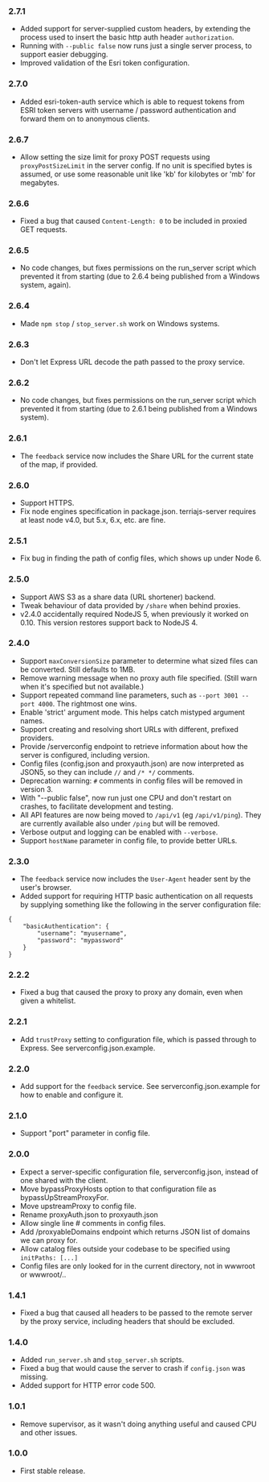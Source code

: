 ### 2.7.1

* Added support for server-supplied custom headers, by extending the process used to insert the basic http auth header `authorization`.
* Running with `--public false` now runs just a single server process, to support easier debugging.
* Improved validation of the Esri token configuration.

### 2.7.0

* Added esri-token-auth service which is able to request tokens from ESRI token servers with username / password authentication and forward them on to anonymous clients.

### 2.6.7

* Allow setting the size limit for proxy POST requests using `proxyPostSizeLimit` in the server config. If no unit is specified bytes is assumed, or use some reasonable unit like 'kb' for kilobytes or 'mb' for megabytes.

### 2.6.6

* Fixed a bug that caused `Content-Length: 0` to be included in proxied GET requests.

### 2.6.5

* No code changes, but fixes permissions on the run_server script which prevented it from starting (due to 2.6.4 being published from a Windows system, again).

### 2.6.4

* Made `npm stop` / `stop_server.sh` work on Windows systems.

### 2.6.3

* Don't let Express URL decode the path passed to the proxy service.

### 2.6.2

* No code changes, but fixes permissions on the run_server script which prevented it from starting (due to 2.6.1 being published from a Windows system).

### 2.6.1

* The `feedback` service now includes the Share URL for the current state of the map, if provided.

### 2.6.0

* Support HTTPS.
* Fix node engines specification in package.json.  terriajs-server requires at least node v4.0, but 5.x, 6.x, etc. are fine.

### 2.5.1

* Fix bug in finding the path of config files, which shows up under Node 6.

### 2.5.0

* Support AWS S3 as a share data (URL shortener) backend.
* Tweak behaviour of data provided by `/share` when behind proxies.
* v2.4.0 accidentally required NodeJS 5, when previously it worked on 0.10.  This version restores support back to NodeJS 4.

### 2.4.0

* Support `maxConversionSize` parameter to determine what sized files can be converted. Still defaults to 1MB.
* Remove warning message when no proxy auth file specified. (Still warn when it's specified but not available.)
* Support repeated command line parameters, such as `--port 3001 --port 4000`. The rightmost one wins.
* Enable 'strict' argument mode. This helps catch mistyped argument names.
* Support creating and resolving short URLs with different, prefixed providers.
* Provide /serverconfig endpoint to retrieve information about how the server is configured, including version.
* Config files (config.json and proxyauth.json) are now interpreted as JSON5, so they can include `//` and `/* */` comments.
* Deprecation warning: `#` comments in config files will be removed in version 3.
* With "--public false", now run just one CPU and don't restart on crashes, to facilitate development and testing.
* All API features are now being moved to `/api/v1` (eg `/api/v1/ping`). They are currently available also under `/ping` but will be removed.
* Verbose output and logging can be enabled with `--verbose`.
* Support `hostName` parameter in config file, to provide better URLs.

### 2.3.0

* The `feedback` service now includes the `User-Agent` header sent by the user's browser.
* Added support for requiring HTTP basic authentication on all requests by supplying something like the following in the server configuration file:

```
{
    "basicAuthentication": {
        "username": "myusername",
        "password": "mypassword"
    }
}
```

### 2.2.2

* Fixed a bug that caused the proxy to proxy any domain, even when given a whitelist.

### 2.2.1

* Add `trustProxy` setting to configuration file, which is passed through to Express.  See serverconfig.json.example.

### 2.2.0

* Add support for the `feedback` service.  See serverconfig.json.example for how to enable and configure it.

### 2.1.0

* Support "port" parameter in config file.

### 2.0.0

* Expect a server-specific configuration file, serverconfig.json, instead of one shared with the client.
* Move bypassProxyHosts option to that configuration file as bypassUpStreamProxyFor.
* Move upstreamProxy to config file.
* Rename proxyAuth.json to proxyauth.json
* Allow single line # comments in config files.
* Add /proxyableDomains endpoint which returns JSON list of domains we can proxy for.
* Allow catalog files outside your codebase to be specified using `initPaths: [...]`
* Config files are only looked for in the current directory, not in wwwroot or wwwroot/..

### 1.4.1

* Fixed a bug that caused all headers to be passed to the remote server by the proxy service, including headers that should be excluded.

### 1.4.0

* Added `run_server.sh` and `stop_server.sh` scripts.
* Fixed a bug that would cause the server to crash if `config.json` was missing.
* Added support for HTTP error code 500.

### 1.0.1

* Remove supervisor, as it wasn't doing anything useful and caused CPU and other issues.

### 1.0.0

* First stable release.

